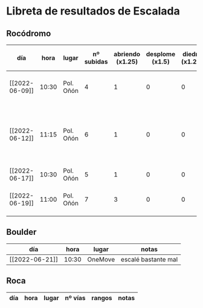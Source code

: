 # Libreta de resultados de Escalada

## Rocódromo
| día            | hora  | lugar     | nº subidas | abriendo (x1.25) | desplome (x1.5) | diedro (x1.25) | abriendo desplome (x2) | abriendo diedro (x1.5) | valor total | notas                                                                |
| -------------- | ----- | --------- | ---------- | ---------------- | --------------- | -------------- | ---------------------- | ---------------------- | ----------- | -------------------------------------------------------------------- |
| [[2022-06-09]] | 10:30 | Pol. Oñón | 4          | 1                | 0               | 0              | 0                      | 0                      | 4.25        | la primera vez que voy en 4 semanas                                  |
| [[2022-06-12]] | 11:15 | Pol. Oñón | 6          | 1                | 0               | 0              | 1                      | 0                      | 7.25        | trilogía completa, abrí el tercer desplome, estaba el hijo de Ángela |
| [[2022-06-17]] | 10:30 | Pol. Oñón | 5          | 1                | 0               | 0              | 3                      | 0                      | 8.25        | vino Guzmán                                                          |
| [[2022-06-19]] | 11:00 | Pol. Oñón | 7          | 3                | 0               | 0              | 2                      | 1                      | 10.25       | dió por culo el hijo de Ángela                                                                     |

## Boulder
| día            | hora  | lugar   | notas               |
| -------------- | ----- | ------- | ------------------- |
| [[2022-06-21]] | 10:30 | OneMove | escalé bastante mal | 


## Roca
| día | hora | lugar | nº vías | rangos | notas | 
| --- | ---- | ----- | ------- | ------ | ----- |

